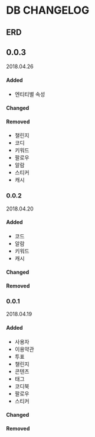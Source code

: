# DB CHANGELOG

## ERD

## 0.0.3

2018.04.26

#### Added

- 엔티티별 속성

#### Changed

#### Removed

- 챌린지
- 코디
- 키워드
- 팔로우
- 알람
- 스티커
- 캐시

### 0.0.2

2018.04.20

#### Added

- 코드
- 알람
- 키워드
- 캐시

#### Changed

#### Removed

### 0.0.1

2018.04.19

#### Added

- 사용자
- 이용약관
- 투표
- 챌린지
- 콘텐츠
- 태그
- 코디북
- 팔로우
- 스티커

#### Changed

#### Removed
